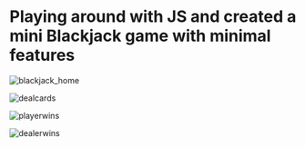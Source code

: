 # Playing around with JS and created a mini Blackjack game with minimal features

![blackjack_home](https://user-images.githubusercontent.com/41130871/52399701-d7b2c880-2a71-11e9-99f2-647fd338a700.png)

![dealcards](https://user-images.githubusercontent.com/41130871/52399744-f2853d00-2a71-11e9-80a6-18976db8ba39.png)

![playerwins](https://user-images.githubusercontent.com/41130871/52399765-0466e000-2a72-11e9-8430-ac9997875311.png)

![dealerwins](https://user-images.githubusercontent.com/41130871/52399775-0af55780-2a72-11e9-8f46-cb4a0b6f8373.png)
